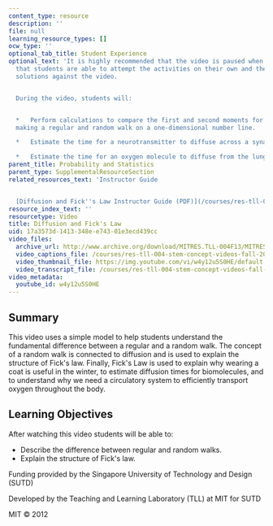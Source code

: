 ```yaml
---
content_type: resource
description: ''
file: null
learning_resource_types: []
ocw_type: ''
optional_tab_title: Student Experience
optional_text: 'It is highly recommended that the video is paused when prompted so
  that students are able to attempt the activities on their own and then check their
  solutions against the video.


  During the video, students will:


  *   Perform calculations to compare the first and second moments for a molecule
  making a regular and random walk on a one-dimensional number line.

  *   Estimate the time for a neurotransmitter to diffuse across a synaptic cleft.

  *   Estimate the time for an oxygen molecule to diffuse from the lung to a leg muscle.'
parent_title: Probability and Statistics
parent_type: SupplementalResourceSection
related_resources_text: 'Instructor Guide


  [Diffusion and Fick''s Law Instructor Guide (PDF)](/courses/res-tll-004-stem-concept-videos-fall-2013/resources/mitres_tll-004f13_d_f_ig)'
resource_index_text: ''
resourcetype: Video
title: Diffusion and Fick's Law
uid: 17a3573d-1413-348e-e743-01e3ecd439cc
video_files:
  archive_url: http://www.archive.org/download/MITRES.TLL-004F13/MITRES_TLL-004F13_diffusion_300k.mp4
  video_captions_file: /courses/res-tll-004-stem-concept-videos-fall-2013/26f89cac08d25d82b0ea0cc26e6f08c7_w4y12u5S0HE.vtt
  video_thumbnail_file: https://img.youtube.com/vi/w4y12u5S0HE/default.jpg
  video_transcript_file: /courses/res-tll-004-stem-concept-videos-fall-2013/6d1696face0bd456ee482cf27e3d3c62_w4y12u5S0HE.pdf
video_metadata:
  youtube_id: w4y12u5S0HE
---
```


Summary
-------

This video uses a simple model to help students understand the fundamental difference between a regular and a random walk. The concept of a random walk is connected to diffusion and is used to explain the structure of Fick's law. Finally, Fick's Law is used to explain why wearing a coat is useful in the winter, to estimate diffusion times for biomolecules, and to understand why we need a circulatory system to efficiently transport oxygen throughout the body.

Learning Objectives
-------------------

After watching this video students will be able to:

*   Describe the difference between regular and random walks.
*   Explain the structure of Fick's law.

Funding provided by the Singapore University of Technology and Design (SUTD)

Developed by the Teaching and Learning Laboratory (TLL) at MIT for SUTD

MIT © 2012